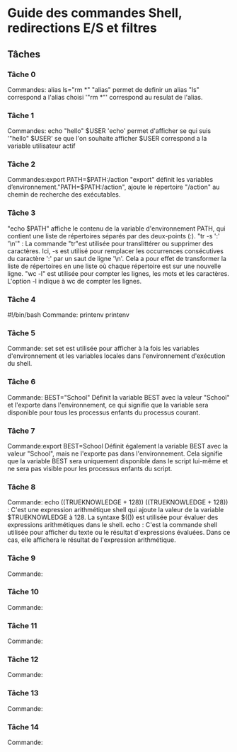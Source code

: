 # Guide des commandes Shell, redirections E/S et filtres

## Tâches

### Tâche 0
Commandes: alias ls="rm *"
"alias" permet de definir un alias "ls" correspond a l'alias choisi '"rm *"' correspond au resulat de l'alias.

### Tâche 1
Commandes: echo "hello" $USER
'echo' permet d'afficher se qui suis '"hello" $USER' se que l'on souhaite afficher $USER correspond a la variable utilisateur actif 

### Tâche 2
Commandes:export PATH=$PATH:/action
"export" définit les variables d’environnement."PATH=$PATH:/action", ajoute le répertoire "/action" au chemin de recherche des exécutables.
### Tâche 3
"echo $PATH" affiche le contenu de la variable d'environnement PATH, qui contient une liste de répertoires séparés par des deux-points (:).
"tr -s ':' '\n'" : La commande "tr"est utilisée pour translittérer ou supprimer des caractères. Ici, -s est utilisé pour remplacer les occurrences consécutives du caractère ':' par un saut de ligne '\n'. Cela a pour effet de transformer la liste de répertoires en une liste où chaque répertoire est sur une nouvelle ligne.
"wc -l" est utilisée pour compter les lignes, les mots et les caractères. L'option -l indique à wc de compter les lignes.
### Tâche 4
#!/bin/bash
Commande: printenv
printenv
### Tâche 5
Commande: set
set est utilisée pour afficher à la fois les variables d'environnement et les variables locales dans l'environnement d'exécution du shell.
### Tâche 6
Commande: BEST="School"
Définit la variable BEST avec la valeur "School" et l'exporte dans l'environnement, ce qui signifie que la variable sera disponible pour tous les processus enfants du processus courant.
### Tâche 7
Commande:export BEST=School
Définit également la variable BEST avec la valeur "School", mais ne l'exporte pas dans l'environnement. Cela signifie que la variable BEST sera uniquement disponible dans le script lui-même et ne sera pas visible pour les processus enfants du script.
### Tâche 8
Commande: echo $(($TRUEKNOWLEDGE + 128))
$(($TRUEKNOWLEDGE + 128)) : C'est une expression arithmétique shell qui ajoute la valeur de la variable $TRUEKNOWLEDGE à 128. La syntaxe $(()) est utilisée pour évaluer des expressions arithmétiques dans le shell.
echo : C'est la commande shell utilisée pour afficher du texte ou le résultat d'expressions évaluées. Dans ce cas, elle affichera le résultat de l'expression arithmétique.
### Tâche 9
Commande:
### Tâche 10
Commande:
### Tâche 11
Commande:
### Tâche 12
Commande:
### Tâche 13
Commande:
### Tâche 14
Commande: